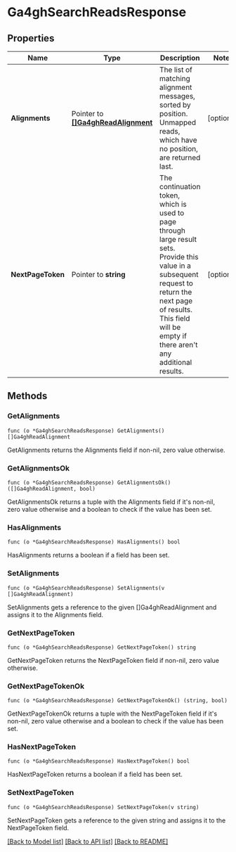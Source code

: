 # Ga4ghSearchReadsResponse

## Properties

Name | Type | Description | Notes
------------ | ------------- | ------------- | -------------
**Alignments** | Pointer to [**[]Ga4ghReadAlignment**](ga4ghReadAlignment.md) | The list of matching alignment messages, sorted by position. Unmapped reads, which have no position, are returned last. | [optional] 
**NextPageToken** | Pointer to **string** | The continuation token, which is used to page through large result sets. Provide this value in a subsequent request to return the next page of results. This field will be empty if there aren&#39;t any additional results. | [optional] 

## Methods

### GetAlignments

`func (o *Ga4ghSearchReadsResponse) GetAlignments() []Ga4ghReadAlignment`

GetAlignments returns the Alignments field if non-nil, zero value otherwise.

### GetAlignmentsOk

`func (o *Ga4ghSearchReadsResponse) GetAlignmentsOk() ([]Ga4ghReadAlignment, bool)`

GetAlignmentsOk returns a tuple with the Alignments field if it's non-nil, zero value otherwise
and a boolean to check if the value has been set.

### HasAlignments

`func (o *Ga4ghSearchReadsResponse) HasAlignments() bool`

HasAlignments returns a boolean if a field has been set.

### SetAlignments

`func (o *Ga4ghSearchReadsResponse) SetAlignments(v []Ga4ghReadAlignment)`

SetAlignments gets a reference to the given []Ga4ghReadAlignment and assigns it to the Alignments field.

### GetNextPageToken

`func (o *Ga4ghSearchReadsResponse) GetNextPageToken() string`

GetNextPageToken returns the NextPageToken field if non-nil, zero value otherwise.

### GetNextPageTokenOk

`func (o *Ga4ghSearchReadsResponse) GetNextPageTokenOk() (string, bool)`

GetNextPageTokenOk returns a tuple with the NextPageToken field if it's non-nil, zero value otherwise
and a boolean to check if the value has been set.

### HasNextPageToken

`func (o *Ga4ghSearchReadsResponse) HasNextPageToken() bool`

HasNextPageToken returns a boolean if a field has been set.

### SetNextPageToken

`func (o *Ga4ghSearchReadsResponse) SetNextPageToken(v string)`

SetNextPageToken gets a reference to the given string and assigns it to the NextPageToken field.


[[Back to Model list]](../README.md#documentation-for-models) [[Back to API list]](../README.md#documentation-for-api-endpoints) [[Back to README]](../README.md)


